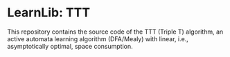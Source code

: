 LearnLib: TTT
============
This repository contains the source code of the TTT (Triple T) algorithm, an active automata learning algorithm (DFA/Mealy) with linear, i.e., asymptotically optimal, space consumption.
